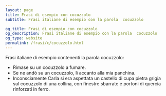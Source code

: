 ```yaml
---
layout: page
title: Frasi di esempio con cocuzzolo 
subtitle: Frasi italiane di esempio con la parola  cocuzzolo

og_title: Frasi di esempio con cocuzzolo 
og_description: Frasi italiane di esempio con la parola  cocuzzolo
og_type: website
permalink: /frasi/c/cocuzzolo.html
---
```


Frasi italiane di esempio contenenti la parola cocuzzolo:


- Rimase su un cocuzzolo a fumare.
- Se ne andò su un cocuzzolo, lì accanto alla mia panchina.
- Inconsciamente Carla si era aspettata un castello di cupa pietra grigia sul cocuzzolo di una collina, con finestre sbarrate e portoni di quercia rinforzati in ferro.
